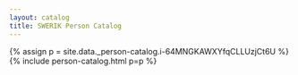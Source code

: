 ```yaml
---
layout: catalog
title: SWERIK Person Catalog
---
```

{% assign p = site.data._person-catalog.i-64MNGKAWXYfqCLLUzjCt6U %}
{% include person-catalog.html p=p %}

